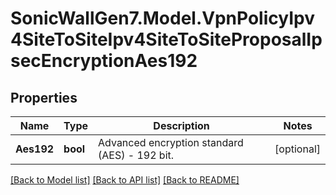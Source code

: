 # SonicWallGen7.Model.VpnPolicyIpv4SiteToSiteIpv4SiteToSiteProposalIpsecEncryptionAes192

## Properties

Name | Type | Description | Notes
------------ | ------------- | ------------- | -------------
**Aes192** | **bool** | Advanced encryption standard (AES) - 192 bit. | [optional] 

[[Back to Model list]](../README.md#documentation-for-models) [[Back to API list]](../README.md#documentation-for-api-endpoints) [[Back to README]](../README.md)

